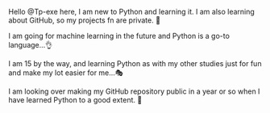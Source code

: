 Hello @Tp-exe here, I am new to Python and learning it. I am also learning about GitHub, so my projects fn are private.  🔏

I am going for machine learning in the future and Python is a go-to language...👌

I am 15 by the way, and learning Python as with my other studies just for fun and make my lot easier for me...🎭

I am looking over making my GitHub repository public in a year or so when I have learned Python to a good extent. 🤖
